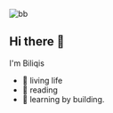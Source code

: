 ![bb](https://github.com/user-attachments/assets/4b197244-abeb-4248-a800-38a962a445ec)


## Hi there 👋

I'm Biliqis

- 🔭 living life
- 🤔 reading 
- 🌱 learning by building. 
<!--
**BiliqisO/biliqisO** is a ✨ _special_ ✨ repository because its `README.md` (this file) appears on your GitHub profile.

Here are some ideas to get you started:

- 🔭 I’m currently working on ...
- 🌱 I’m currently learning ...
- 👯 I’m looking to collaborate on ...
- 🤔 I’m looking for help with ...
- 💬 Ask me about ...
- 📫 How to reach me: ...
- 😄 Pronouns: ...
- ⚡ Fun fact: ...
-->
